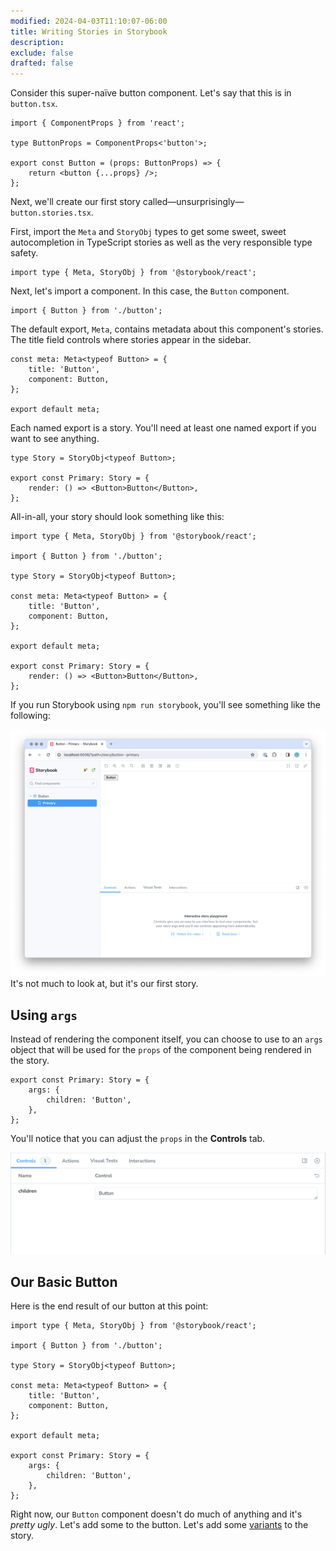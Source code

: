 ```yaml
---
modified: 2024-04-03T11:10:07-06:00
title: Writing Stories in Storybook
description:
exclude: false
drafted: false
---
```


Consider this super-naïve button component. Let's say that this is in `button.tsx`.

```tsx
import { ComponentProps } from 'react';

type ButtonProps = ComponentProps<'button'>;

export const Button = (props: ButtonProps) => {
	return <button {...props} />;
};
```

Next, we'll create our first story called—unsurprisingly—`button.stories.tsx`.

First, import the `Meta` and `StoryObj` types to get some sweet, sweet autocompletion in TypeScript stories as well as the very responsible type safety.

```tsx
import type { Meta, StoryObj } from '@storybook/react';
```

Next, let's import a component. In this case, the `Button` component.

```tsx
import { Button } from './button';
```

The default export, `Meta`, contains metadata about this component's stories. The title field controls where stories appear in the sidebar.

```tsx
const meta: Meta<typeof Button> = {
	title: 'Button',
	component: Button,
};

export default meta;
```

Each named export is a story. You'll need at least one named export if you want to see anything.

```tsx
type Story = StoryObj<typeof Button>;

export const Primary: Story = {
	render: () => <Button>Button</Button>,
};
```

All-in-all, your story should look something like this:

```tsx
import type { Meta, StoryObj } from '@storybook/react';

import { Button } from './button';

type Story = StoryObj<typeof Button>;

const meta: Meta<typeof Button> = {
	title: 'Button',
	component: Button,
};

export default meta;

export const Primary: Story = {
	render: () => <Button>Button</Button>,
};
```

If you run Storybook using `npm run storybook`, you'll see something like the following:

![](../../assets/storybook-basic-button-story.png)
It's not much to look at, but it's our first story.

## Using `args`

Instead of rendering the component itself, you can choose to use to an `args` object that will be used for the `props` of the component being rendered in the story.

```tsx
export const Primary: Story = {
	args: {
		children: 'Button',
	},
};
```

You'll notice that you can adjust the `props` in the **Controls** tab.

![A basic implementation of controls in Storybook](../../assets/storybook-basic-button-props.png)

## Our Basic Button

Here is the end result of our button at this point:

```tsx
import type { Meta, StoryObj } from '@storybook/react';

import { Button } from './button';

type Story = StoryObj<typeof Button>;

const meta: Meta<typeof Button> = {
	title: 'Button',
	component: Button,
};

export default meta;

export const Primary: Story = {
	args: {
		children: 'Button',
	},
};
```

Right now, our `Button` component doesn't do much of anything and it's _pretty ugly_. Let's add some to the button. Let's add some [variants](adding-variants.md) to the story.
